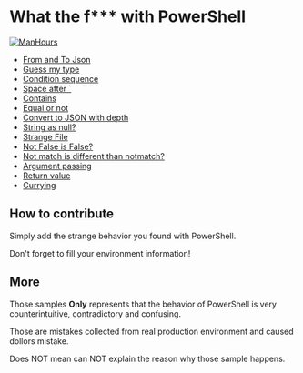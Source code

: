 # What the f*** with PowerShell

[![ManHours](https://manhours.aiursoft.cn/gitlab/gitlab.aiursoft.cn/anduin/wtfpowershell.svg)](https://gitlab.aiursoft.cn/anduin/wtfpowershell/-/commits/master?ref_type=heads)

* [From and To Json](From-And-To-Json.md)
* [Guess my type](Gusss-my-type.md)
* [Condition sequence](Condition-Sequence.md)
* [Space after `](Space.md)
* [Contains](Contains.md)
* [Equal or not](Equal-Or-Not.md)
* [Convert to JSON with depth](Convert-To-Json-With-Depth.md)
* [String as null?](StringAsNull.md)
* [Strange File](File-Content.md)
* [Not False is False?](Not-false.md)
* [Not match is different than notmatch?](Not-match.md)
* [Argument passing](Argument-Passing.md)
* [Return value](Return-Value.md)
* [Currying](Currying.md)

## How to contribute

Simply add the strange behavior you found with PowerShell.

Don't forget to fill your environment information!

## More

Those samples **Only** represents that the behavior of PowerShell is very counterintuitive, contradictory and confusing.

Those are mistakes collected from real production environment and caused dollors mistake.

Does NOT mean can NOT explain the reason why those sample happens.
